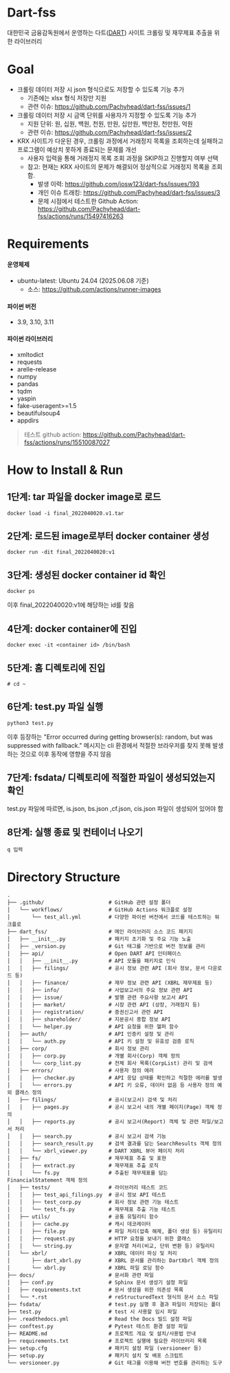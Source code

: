 # Dart-fss
대한민국 금융감독원에서 운영하는 다트([DART](https://dart.fss.or.kr)) 사이트 크롤링 및 재무제표 추출을 위한 라이브러리

# Goal
- 크롤링 데이터 저장 시 json 형식으로도 저장할 수 있도록 기능 추가
  - 기존에는 xlsx 형식 저장만 지원
  - 관련 이슈: https://github.com/Pachyhead/dart-fss/issues/1
- 크롤링 데이터 저장 시 금액 단위를 사용자가 지정할 수 있도록 기능 추가
  - 지원 단위: 원, 십원, 백원, 천원, 만원, 십만원, 백만원, 천만원, 억원
  - 관련 이슈: https://github.com/Pachyhead/dart-fss/issues/2
- KRX 사이트가 다운된 경우, 크롤링 과정에서 거래정지 목록을 조회하는데 실패하고 프로그램이 예상치 못하게 종료되는 문제를 개선
  - 사용자 입력을 통해 거래정지 목록 조회 과정을 SKIP하고 진행할지 여부 선택
  - 참고: 현재는 KRX 사이트의 문제가 해결되어 정상적으로 거래정지 목록을 조회함.
    - 발생 이력: https://github.com/josw123/dart-fss/issues/193
    - 개인 이슈 트래킹: https://github.com/Pachyhead/dart-fss/issues/3
    - 문제 시점에서 테스트한 Github Action: https://github.com/Pachyhead/dart-fss/actions/runs/15497416263

# Requirements
#### 운영체제
- ubuntu-latest: Ubuntu 24.04 (2025.06.08 기준) 
  - 소스: https://github.com/actions/runner-images
 
#### 파이썬 버전
- 3.9, 3.10, 3.11
 
#### 파이썬 라이브러리
- xmltodict
- requests
- arelle-release
- numpy
- pandas
- tqdm
- yaspin
- fake-useragent>=1.5
- beautifulsoup4
- appdirs

> 테스트 github action: https://github.com/Pachyhead/dart-fss/actions/runs/15510087027

# How to Install & Run
## 1단계: tar 파일을 docker image로 로드
```
docker load -i final_2022040020.v1.tar
```
## 2단계: 로드된 image로부터 docker container 생성
```
docker run -dit final_2022040020:v1
```
## 3단계: 생성된 docker container id 확인
```
docker ps
```
이후 final_2022040020:v1에 해당하는 id를 찾음
## 4단계: docker container에 진입
```
docker exec -it <container id> /bin/bash
```
## 5단계: 홈 디렉토리에 진입
```
# cd ~
```
## 6단계: test.py 파일 실행
```
python3 test.py
```
이후 등장하는 "Error occurred during getting browser(s): random, but was suppressed with fallback." 메시지는 cli 환경에서 적절한 브라우저를 찾지 못해 발생하는 것으로 이후 동작에 영향을 주지 않음
## 7단계: fsdata/ 디렉토리에 적절한 파일이 생성되었는지 확인
test.py 파일에 따르면, is.json, bs.json ,cf.json, cis.json 파일이 생성되어 있어야 함

## 8단계: 실행 종료 및 컨테이너 나오기
```
q 입력
```

# Directory Structure
```
.
├── .github/                     # GitHub 관련 설정 폴더
│   └── workflows/               # GitHub Actions 워크플로 설정
│       └── test_all.yml         # 다양한 파이썬 버전에서 코드를 테스트하는 워크플로
├── dart_fss/                    # 메인 라이브러리 소스 코드 패키지
│   ├── __init__.py              # 패키지 초기화 및 주요 기능 노출
│   ├── _version.py              # Git 태그를 기반으로 버전 정보를 관리
│   ├── api/                     # Open DART API 인터페이스
│   │   ├── __init__.py          # API 모듈을 패키지로 인식
│   │   ├── filings/             # 공시 정보 관련 API (회사 정보, 문서 다운로드 등)
│   │   ├── finance/             # 재무 정보 관련 API (XBRL 재무제표 등)
│   │   ├── info/                # 사업보고서의 주요 정보 관련 API
│   │   ├── issue/               # 발행 관련 주요사항 보고서 API
│   │   ├── market/              # 시장 관련 API (상장, 거래정지 등)
│   │   ├── registration/        # 증권신고서 관련 API
│   │   ├── shareholder/         # 지분공시 종합 정보 API
│   │   └── helper.py            # API 요청을 위한 헬퍼 함수
│   ├── auth/                    # API 인증키 설정 및 관리
│   │   └── auth.py              # API 키 설정 및 유효성 검증 로직
│   ├── corp/                    # 회사 정보 관리
│   │   ├── corp.py              # 개별 회사(Corp) 객체 정의
│   │   └── corp_list.py         # 전체 회사 목록(CorpList) 관리 및 검색
│   ├── errors/                  # 사용자 정의 에러
│   │   ├── checker.py           # API 응답 상태를 확인하고 적절한 에러를 발생
│   │   └── errors.py            # API 키 오류, 데이터 없음 등 사용자 정의 예외 클래스 정의
│   ├── filings/                 # 공시(보고서) 검색 및 처리
│   │   ├── pages.py             # 공시 보고서 내의 개별 페이지(Page) 객체 정의
│   │   ├── reports.py           # 공시 보고서(Report) 객체 및 관련 파일/보고서 처리
│   │   ├── search.py            # 공시 보고서 검색 기능
│   │   ├── search_result.py     # 검색 결과를 담는 SearchResults 객체 정의
│   │   └── xbrl_viewer.py       # DART XBRL 뷰어 페이지 처리
│   ├── fs/                      # 재무제표 추출 및 표현
│   │   ├── extract.py           # 재무제표 추출 로직
│   │   └── fs.py                # 추출된 재무제표를 담는 FinancialStatement 객체 정의
│   ├── tests/                   # 라이브러리 테스트 코드
│   │   ├── test_api_filings.py  # 공시 정보 API 테스트
│   │   ├── test_corp.py         # 회사 정보 관련 기능 테스트
│   │   └── test_fs.py           # 재무제표 추출 기능 테스트
│   ├── utils/                   # 공통 유틸리티 함수
│   │   ├── cache.py             # 캐시 데코레이터
│   │   ├── file.py              # 파일 처리(압축 해제, 폴더 생성 등) 유틸리티
│   │   ├── request.py           # HTTP 요청을 보내기 위한 클래스
│   │   └── string.py            # 문자열 처리(비교, 단위 변환 등) 유틸리티
│   └── xbrl/                    # XBRL 데이터 파싱 및 처리
│       ├── dart_xbrl.py         # XBRL 문서를 관리하는 DartXbrl 객체 정의
│       └── xbrl.py              # XBRL 파일 로딩 함수
├── docs/                        # 문서화 관련 파일
│   ├── conf.py                  # Sphinx 문서 생성기 설정 파일
│   ├── requirements.txt         # 문서 생성을 위한 의존성 목록
│   └── *.rst                    # reStructuredText 형식의 문서 소스 파일
├── fsdata/                      # test.py 실행 후 결과 파일이 저장되는 폴더
├── test.py                      # test 시 사용할 임시 파일       
├── .readthedocs.yml             # Read the Docs 빌드 설정 파일
├── conftest.py                  # Pytest 테스트 환경 설정 파일
├── README.md                    # 프로젝트 개요 및 설치/사용법 안내
├── requirements.txt             # 프로젝트 실행에 필요한 라이브러리 목록
├── setup.cfg                    # 패키지 설정 파일 (versioneer 등)
├── setup.py                     # 패키지 설치 및 배포 스크립트
└── versioneer.py                # Git 태그를 이용해 버전 번호를 관리하는 도구
```


